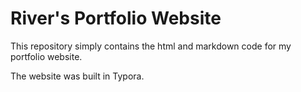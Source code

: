 # River's Portfolio Website
This repository simply contains the html and markdown code for my portfolio website.

The website was built in Typora.
